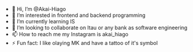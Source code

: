 - 👋 Hi, I’m @Akai-Hiago
- 👀 I’m interested in frontend and backend programming
- 🌱 I’m currently learning IS
- 💞️ I’m looking to collaborate on Itau or any bank as software engineering
- 📫 How to reach me my Instagram is akai_hiago
- ⚡ Fun fact: I like olaying MK and have a tattoo of it's symbol

<!---
Akai-Hiago/Akai-Hiago is a ✨ special ✨ repository because its `README.md` (this file) appears on your GitHub profile.
You can click the Preview link to take a look at your changes.
--->
